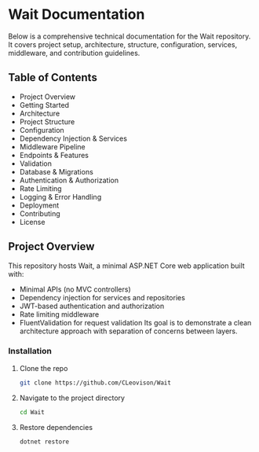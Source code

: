 # Wait Documentation
Below is a comprehensive technical documentation for the Wait repository. It covers project setup, architecture, structure, configuration, services, middleware, and contribution guidelines.


## Table of Contents

- Project Overview
- Getting Started
- Architecture
- Project Structure
- Configuration
- Dependency Injection & Services
- Middleware Pipeline
- Endpoints & Features
- Validation
- Database & Migrations
- Authentication & Authorization
- Rate Limiting
- Logging & Error Handling
- Deployment
- Contributing
- License


## Project Overview
This repository hosts Wait, a minimal ASP.NET Core web application built with:
- Minimal APIs (no MVC controllers)
- Dependency injection for services and repositories
- JWT-based authentication and authorization
- Rate limiting middleware
- FluentValidation for request validation
Its goal is to demonstrate a clean architecture approach with separation of concerns between layers.

### Installation

1. Clone the repo
   ```sh
   git clone https://github.com/CLeovison/Wait
   ```
2. Navigate to the project directory
   ```sh
   cd Wait
   ```
3. Restore dependencies
   ```sh
   dotnet restore
   ```
